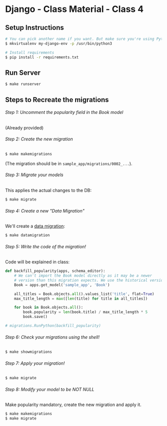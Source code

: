 # Django - Class Material - Class 4


## Setup Instructions

```bash
# You can pick another name if you want. But make sure you're using Python 3
$ mkvirtualenv my-django-env -p /usr/bin/python3

# Install requirements
$ pip install -r requirements.txt
```

## Run Server

```bash
$ make runserver
```

## Steps to Recreate the migrations

###### Step 1: Uncomment the popularity field in the Book model
(Already provided)

###### Step 2: Create the new migration

```bash
$ make makemigrations
```
(The migration should be in `sample_app/migrations/0002_...`).

###### Step 3: Migrate your models

This applies the actual changes to the DB:
```bash
$ make migrate
```

###### Step 4: Create a new "Data Migration"

We'll create a [data migration](https://docs.djangoproject.com/en/2.0/topics/migrations/#data-migrations):

```bash
$ make datamigration
```


###### Step 5: Write the code of the migration!

Code will be explained in class:

```python
def backfill_popularity(apps, schema_editor):
    # We can't import the Book model directly as it may be a newer
    # version than this migration expects. We use the historical version.
    Book = apps.get_model('sample_app', 'Book')

    all_titles = Book.objects.all().values_list('title', flat=True)
    max_title_length = max([len(title) for title in all_titles])

    for book in Book.objects.all():
        book.popularity = len(book.title) / max_title_length * 5
        book.save()

# migrations.RunPython(backfill_popularity)
```

###### Step 6: Check your migrations using the shell!

```bash
$ make showmigrations
```

###### Step 7: Apply your migration!

```bash
$ make migrate
```

###### Step 8: Modify your model to be NOT NULL

Make popularity mandatory, create the new migration and apply it.

```bash
$ make makemigrations
$ make migrate
```
